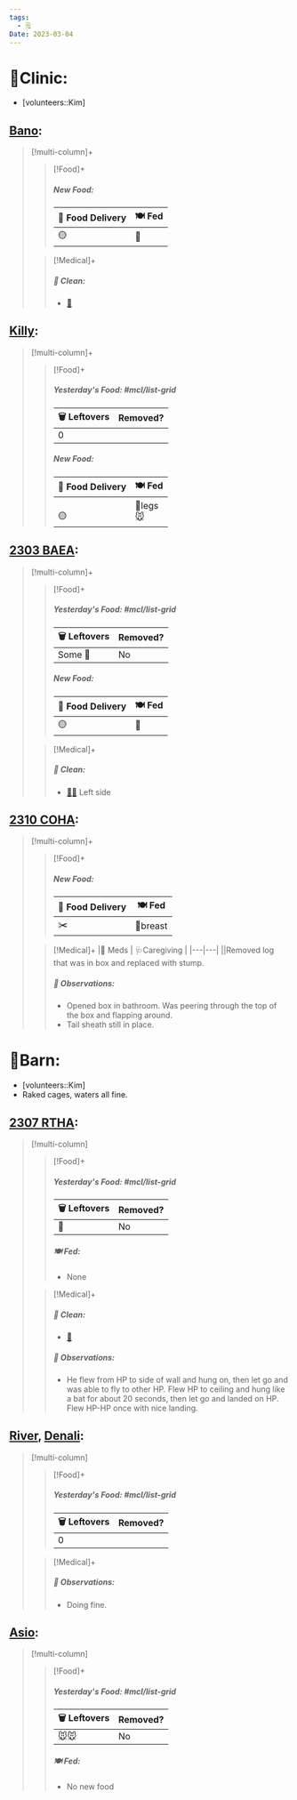 ```yaml
---
tags:
  - 🗒️
Date: 2023-03-04
---
```


# 🏥Clinic:
- [volunteers::Kim]

## [Bano](../RARE%20Birds/Ed%20Birds/Bano.md):
> [!multi-column]+
>
>> [!Food]+
>> ##### New Food:
>> |🚚 Food Delivery| 🍽️ Fed|
>> |---|---|
>>|🟡|🐀
>
>> [!Medical]+
>>##### 🫧 Clean:
>> - [🧽](../Admin/Codes/Scrubbed%20cage.md)

## [Killy](../RARE%20Birds/Ed%20Birds/Killy.md):
> [!multi-column]+
>
>> [!Food]+
>> ##### Yesterday's Food: #mcl/list-grid
>> |🗑️ Leftovers| Removed?
>> |---|---|
>>|0|
>>
>> ##### New Food:
>> |🚚 Food Delivery| 🍽️ Fed|
>> |---|---|
>>|<br>🟡|🐥legs<br>🐭

## [2303 BAEA](../RARE%20Birds/2303%20BAEA.md):
> [!multi-column]+
>
>> [!Food]+
>> ##### Yesterday's Food: #mcl/list-grid
>> |🗑️ Leftovers| Removed?
>> |---|---|
>>|Some 🐥|No
>>
>> ##### New Food:
>> |🚚 Food Delivery| 🍽️ Fed|
>> |---|---|
>>|🟡|🐀
>
>> [!Medical]+
>>##### 🫧 Clean:
>> - [🧼➗](../Admin/Codes/Cleaned%20with%20divider.md) Left side

## [2310 COHA](../RARE%20Birds/2310%20COHA.md):
> [!multi-column]+
>
>> [!Food]+
>> ##### New Food:
>> |🚚 Food Delivery| 🍽️ Fed|
>> |---|---|
>>|✂️|🐥breast
>
>> [!Medical]+
>> |💊 Meds | 🩺Caregiving |
>> |---|---|
>> ||Removed log that was in box and replaced with stump.
>>
>> ##### 🔭 Observations:
>> - Opened box in bathroom. Was peering through the top of the box and flapping around.
>> - Tail sheath still in place.

# 🏡Barn:
- [volunteers::Kim]
- Raked cages, waters all fine.

## [2307 RTHA](../RARE%20Birds/2307%20RTHA.md):
> [!multi-column]
>
>> [!Food]+
>> ##### Yesterday's Food: #mcl/list-grid
>> |🗑️ Leftovers| Removed?
>> |---|---|
>>|🐀|No
>>
>> ##### 🍽️ Fed:
>> - None
>
>> [!Medical]+
>>##### 🫧 Clean:
>>- [🧹](../Admin/Codes/Raked%20cage.md)
>>
>> ##### 🔭 Observations:
>> - He flew from HP to side of wall and hung on, then let go and was able to fly to other HP. Flew HP to ceiling and hung like a bat for about 20 seconds, then let go and landed on HP. Flew HP-HP once with nice landing.

## [River](../RARE%20Birds/Ed%20Birds/River.md), [Denali](../RARE%20Birds/Ed%20Birds/Denali.md):
> [!multi-column]
>
>> [!Food]+
>> ##### Yesterday's Food: #mcl/list-grid
>> |🗑️ Leftovers| Removed?
>> |---|---|
>>|0|
>
>> [!Medical]+
>> ##### 🔭 Observations:
>> - Doing fine.

## [Asio](../RARE%20Birds/Ed%20Birds/Asio.md):
> [!multi-column]
>
>> [!Food]+
>> ##### Yesterday's Food: #mcl/list-grid
>> |🗑️ Leftovers| Removed?
>> |---|---|
>>|🐭🐭|No
>>
>> ##### 🍽️ Fed:
>> - No new food

